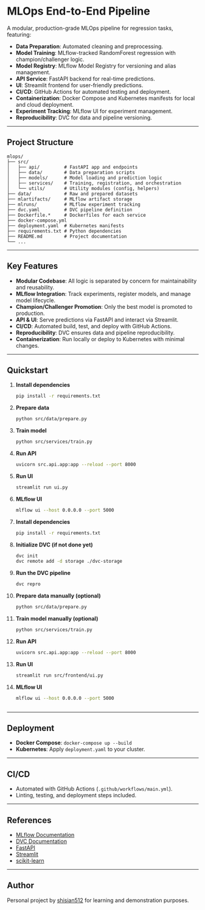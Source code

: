 # MLOps End-to-End Pipeline

A modular, production-grade MLOps pipeline for regression tasks, featuring:

- **Data Preparation**: Automated cleaning and preprocessing.
- **Model Training**: MLflow-tracked RandomForest regression with champion/challenger logic.
- **Model Registry**: MLflow Model Registry for versioning and alias management.
- **API Service**: FastAPI backend for real-time predictions.
- **UI**: Streamlit frontend for user-friendly predictions.
- **CI/CD**: GitHub Actions for automated testing and deployment.
- **Containerization**: Docker Compose and Kubernetes manifests for local and cloud deployment.
- **Experiment Tracking**: MLflow UI for experiment management.
- **Reproducibility**: DVC for data and pipeline versioning.

---

## Project Structure

```text
mlops/
├── src/
│   ├── api/         # FastAPI app and endpoints
│   ├── data/        # Data preparation scripts
│   ├── models/      # Model loading and prediction logic
│   ├── services/    # Training, registration, and orchestration
│   └── utils/       # Utility modules (config, helpers)
├── data/            # Raw and prepared datasets
├── mlartifacts/     # MLflow artifact storage
├── mlruns/          # MLflow experiment tracking
├── dvc.yaml         # DVC pipeline definition
├── Dockerfile.*     # Dockerfiles for each service
├── docker-compose.yml
├── deployment.yaml  # Kubernetes manifests
├── requirements.txt # Python dependencies
├── README.md        # Project documentation
└── ...
```

---

## Key Features

- **Modular Codebase**: All logic is separated by concern for maintainability and reusability.
- **MLflow Integration**: Track experiments, register models, and manage model lifecycle.
- **Champion/Challenger Promotion**: Only the best model is promoted to production.
- **API & UI**: Serve predictions via FastAPI and interact via Streamlit.
- **CI/CD**: Automated build, test, and deploy with GitHub Actions.
- **Reproducibility**: DVC ensures data and pipeline reproducibility.
- **Containerization**: Run locally or deploy to Kubernetes with minimal changes.

---

## Quickstart

1. **Install dependencies**
   
   
   
   ```bash
   pip install -r requirements.txt
   
2. **Prepare data**
   
   
   ```bash
   python src/data/prepare.py
   
3. **Train model**
   
   
   ```bash
   python src/services/train.py
   
4. **Run API**
   
   
   ```bash
   uvicorn src.api.app:app --reload --port 8000
   
5. **Run UI**
   
   
   ```bash
   streamlit run ui.py
   ```
   
6. **MLflow UI**
   ```bash
   mlflow ui --host 0.0.0.0 --port 5000
   ```
1. **Install dependencies**

   ```bash
   pip install -r requirements.txt
   ```

2. **Initialize DVC (if not done yet)**

   ```bash
   dvc init
   dvc remote add -d storage ./dvc-storage
   ```

3. **Run the DVC pipeline**

   ```bash
   dvc repro
   ```

4. **Prepare data manually (optional)**

   ```bash
   python src/data/prepare.py
   ```

5. **Train model manually (optional)**

   ```bash
   python src/services/train.py
   ```

6. **Run API**

   ```bash
   uvicorn src.api.app:app --reload --port 8000
   ```

7. **Run UI**

   ```bash
   streamlit run src/frontend/ui.py
   ```

8. **MLflow UI**
   ```bash
   mlflow ui --host 0.0.0.0 --port 5000
   ```
   ```

---

## Deployment

- **Docker Compose**: `docker-compose up --build`
- **Kubernetes**: Apply `deployment.yaml` to your cluster.

---

## CI/CD

- Automated with GitHub Actions (`.github/workflows/main.yml`).
- Linting, testing, and deployment steps included.

---

## References

- [MLflow Documentation](https://mlflow.org/docs/latest/index.html)
- [DVC Documentation](https://dvc.org/doc)
- [FastAPI](https://fastapi.tiangolo.com/)
- [Streamlit](https://streamlit.io/)
- [scikit-learn](https://scikit-learn.org/)

---

## Author

Personal project by [shisian512](https://github.com/shisian512) for learning and demonstration purposes.
